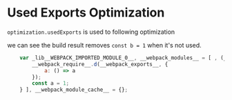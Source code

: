 # Used Exports Optimization

`optimization.usedExports` is used to following optimization

we can see the build result removes `const b = 1` when it's not used.
```js
    var _lib__WEBPACK_IMPORTED_MODULE_0__, __webpack_modules__ = [ , (__unused_webpack_module, __webpack_exports__, __webpack_require__) => {
        __webpack_require__.d(__webpack_exports__, {
            a: () => a
        });
        const a = 1;
    } ], __webpack_module_cache__ = {};
```